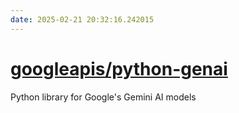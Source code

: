 ```yaml
---
date: 2025-02-21 20:32:16.242015
---
```


# [googleapis/python-genai](https://github.com/googleapis/python-genai)

Python library for Google's Gemini AI models